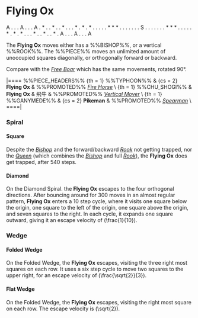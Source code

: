 # Flying Ox

<div class = "movement">
A . . . A . . . A
. * . . * . . * .
. . * . * . * . .
. . . * * * . . .
. . . . S . . . .
. . . * * * . . .
. . * . * . * . .
. * . . * . . * .
A . . . A . . . A
</div>

The **Flying Ox** moves either has a %%BISHOP%%, or a vertical %%ROOK%%.
The %%PIECE%% moves an unlimited amount of unoccupied squares
diagonally, or orthogonally forward or backward.

Compare with the [*Free Boar*](free_boar.html) which has the same
movements, rotated 90&deg;.

|====
%%PIECE_HEADERS%%
  {th = 1}  %%TYPHOON%%
& {cs = 2}  **Flying Ox**
&           %%PROMOTED%% [*Fire Horse*](fire_horse.html) \\
  {th = 1}  %%CHU_SHOGI%%
&           **Flying Ox** & &#x98DB;&#x725B;
&           %%PROMOTED%% [*Vertical Mover*](vertical_mover.html) \\
  {th = 1}  %%GANYMEDE%%
& {cs = 2}  **Pikeman**
&           %%PROMOTED%% [*Spearman*](spearman.html) \\
====|

### Spiral

#### Square

Despite the [*Bishop*](bishop.html) and the forward/backward 
[*Rook*](rook.html) not getting trapped, nor the [*Queen*](queen.html)
(which combines the [*Bishop*](bishop.html) and full [*Rook*](rook.html)),
the **Flying Ox** does get trapped, after 540 steps.

#### Diamond

On the Diamond Spiral. the **Flying Ox** escapes to the four orthogonal
directions. After bouncing around for 300 moves in an almost regular
pattern, **Flying Ox** enters a 10 step cycle, where it visits one square
below the origin, one square to the left of the origin, one square
above the origin, and seven squares to the right. In each cycle, it
expands one square outward, giving it an escape velocity of 
\(\frac{1}{10}\). 

### Wedge

#### Folded Wedge

On the Folded Wedge, the **Flying Ox** escapes, visiting the three
right most squares on each row. It uses a six step cycle to move
two squares to the upper right, for an escape velocity of
\(\frac{\sqrt{2}}{3}\).

#### Flat Wedge

On the Folded Wedge, the **Flying Ox** escapes, visiting the
right most square on each row. The escape velocity is 
\(\sqrt{2}\).
